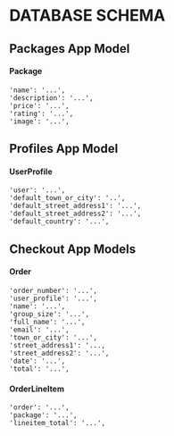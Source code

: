 # DATABASE SCHEMA 

## Packages App Model

#### Package

```
'name': '...',
'description': '...',
'price': '...',
'rating': '...',
'image': '...',
```

## Profiles App Model

#### UserProfile

```
'user': '...',
'default_town_or_city': '..',
'default_street_address1': '...',
'default_street_address2': '...',
'default_country': '...',
```
## Checkout App Models

#### Order

```
'order_number': '...',
'user_profile': '...',
'name': '...',
'group_size': '...',
'full_name': '...',
'email': '...',
'town_or_city': '...',
'street_address1': '...,
'street_address2': '...',
'date': '...',
'total': '...',
```

#### OrderLineItem

```
'order': '...',
'package': '...',
'lineitem_total': '...',
```
